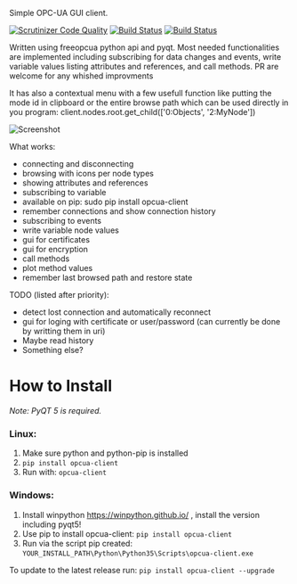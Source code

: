 Simple OPC-UA GUI client.

[![Scrutinizer Code Quality](https://scrutinizer-ci.com/g/FreeOpcUa/opcua-client-gui/badges/quality-score.png?b=master)](https://scrutinizer-ci.com/g/FreeOpcUa/opcua-client-gui/?branch=master)
[![Build Status](https://travis-ci.org/FreeOpcUa/opcua-client-gui.svg?branch=master)](https://travis-ci.org/FreeOpcUa/opcua-client-gui)
[![Build Status](https://travis-ci.org/FreeOpcUa/opcua-widgets.svg?branch=master)](https://travis-ci.org/FreeOpcUa/opcua-widgets)

Written using freeopcua python api and pyqt. Most needed functionalities are implemented including subscribing for data changes and events, write variable values listing attributes and references, and call methods. PR are welcome for any whished improvments

It has also a contextual menu with a few usefull function like putting the mode id in clipboard or the entire browse path which can be used directly in you program: client.nodes.root.get_child(['0:Objects', '2:MyNode'])

![Screenshot](/screenshot.png?raw=true "Screenshot")

What works:
* connecting and disconnecting
* browsing with icons per node types
* showing attributes and references
* subscribing to variable
* available on pip: sudo pip install opcua-client
* remember connections and show connection history
* subscribing to events
* write variable node values
* gui for certificates
* gui for encryption 
* call methods
* plot method values
* remember last browsed path and restore state

TODO (listed after priority):

* detect lost connection and automatically reconnect 
* gui for loging with certificate or user/password (can currently be done by writting them in uri)
* Maybe read history
* Something else?

# How to Install  

*Note: PyQT 5 is required.*

### Linux:

1. Make sure python and python-pip is installed  
2. `pip install opcua-client`  
4. Run with: `opcua-client`  
  
### Windows:  

1. Install winpython https://winpython.github.io/ , install the version including pyqt5!
3. Use pip to install opcua-client: `pip install opcua-client`  
4. Run via the script pip created: `YOUR_INSTALL_PATH\Python\Python35\Scripts\opcua-client.exe`  

To update to the latest release run: `pip install opcua-client --upgrade`

